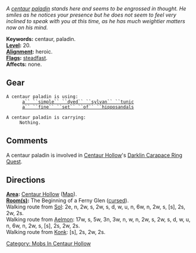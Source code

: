 *A [centaur](Centaurs "wikilink")
[paladin](:Category:_Paladins "wikilink") stands here and seems to be
engrossed in thought. He smiles as he notices your presence but he does
not seem to feel very inclined to speak with you at this time, as he has
much weightier matters now on his mind.*

**Keywords:** centaur, paladin.  
**[Level](Level "wikilink"):** 20.  
**[Alignment](Alignment "wikilink"):** heroic.  
**[Flags](:Category:_Mob_Types "wikilink"):**
[steadfast](Sentinel_Mobs "wikilink").  
**Affects:** none.  

## Gear

`A centaur paladin is using:`  
<worn on body>`      `[`a`` ``simple`` ``dyed`` ``sylvan`` ``tunic`](Simple_Dyed_Silvan_Tunic "wikilink")  
<worn on feet>`      `[`a`` ``fine`` ``set`` ``of`` ``hipposandals`](Fine_Set_Of_Hipposandals "wikilink")

`A centaur paladin is carrying:`  
`     Nothing.`

## Comments

A centaur paladin is involved in [Centaur
Hollow](:Category:_Centaur_Hollow "wikilink")'s [Darklin Carapace Ring
Quest](Darklin_Carapace_Ring_Quest "wikilink").

## Directions

**[Area](:Category:_Areas "wikilink"):** [Centaur
Hollow](:Category:_Centaur_Hollow "wikilink")
([Map](Centaur_Hollow_Map "wikilink")).  
**[Room(s)](:Category:_Rooms "wikilink"):** The Beginning of a Ferny
Glen ([cursed](Cursed_Rooms "wikilink")).  
Walking route from [Sol](Sol "wikilink"): 2e, n, 2w, s, 2w, s, d, w, u,
n, 6w, n, 2w, s, \[s\], 2s, 2w, 2s.  
Walking route from [Aelmon](Aelmon "wikilink"): 17w, s, 5w, 3n, 3w, n,
w, n, 2w, s, 2w, s, d, w, u, n, 6w, n, 2w, s, \[s\], 2s, 2w, 2s.  
Walking route from [Konk](Konk "wikilink"): \[s\], 2s, 2w, 2s.  

[Category: Mobs In Centaur
Hollow](Category:_Mobs_In_Centaur_Hollow "wikilink")
